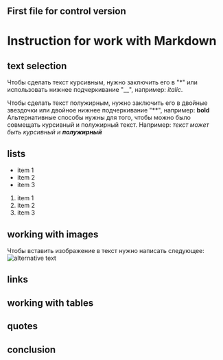 ## First file for control version

# Instruction for work with Markdown

## text selection

Чтобы сделать текст курсивным, нужно заключить его в "\*" или использовать нижнее подчеркивание "\_\_", например:
_italic_.

Чтобы сделать текст полужирным, нужно заключить его в двойные звездочки или двойное нижнее подчеркивание "\*\*", например:
**bold**
Альтернативные способы нужны для того, чтобы можно было совмещать курсивный и полужирный текст. Например: _текст может быть курсивный и **полужирный**_

## lists

- item 1
- item 2
- item 3

1. item 1
2. item 2
3. item 3

## working with images

Чтобы вставить изображение в текст нужно написать следующее:
![alternative text](little_dog.jpeg)

## links

## working with tables

## quotes

## conclusion
